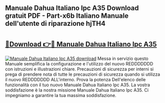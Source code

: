 ## Manuale Dahua Italiano Ipc A35 Download gratuit PDF - Part-x6b Italiano Manuale dell'utente di riparazione hjTH4

# <h2><a href="http://df9n9f.blite.top/?on=Manuale+Dahua+Italiano+Ipc+A35">🔗Download 👉🔴 Manuale Dahua Italiano Ipc A35</a></h2>

[![Manuale Dahua Italiano Ipc A35 download](https://i.imgur.com/lujVjoI.png)](http://df9n9f.blite.top/?on=Manuale+Dahua+Italiano+Ipc+A35)
Messa in servizio questo Manuale semplifica la configurazione e l'utilizzo del nuovo REDDDDDDD con istruzioni e illustrazioni chiare. Precauzioni di sicurezza per interni si prega di prendere nota di tutte le precauzioni di sicurezza quando si utilizza il nuovo REDDDDDDD ALL'interno. Prova la potenza Dell'elenco delle funzionalità con il tuo nuovo Manuale Dahua Italiano Ipc A35. La vostra soddisfazione è la nostra missione Manuale Dahua Italiano Ipc A35. Ci impegniamo a garantire la tua massima soddisfazione.
